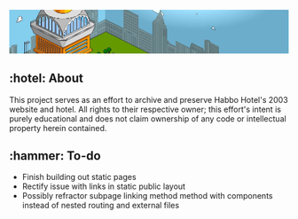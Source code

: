 
![HabboHotel](public/img/readme_logo.png) 

<h2>:hotel: About </h2>
This project serves as an effort to archive and preserve Habbo Hotel's 2003 website
and hotel. All rights to their respective owner; this effort's intent is purely
educational and does not claim ownership of any code or intellectual property herein
contained.

<h2>:hammer: To-do</h2>
<ul>
  <li>Finish building out static pages</li>
  <li>Rectify issue with links in static public layout</li>
  <li>Possibly refractor subpage linking method method with components instead of nested routing and external files</li>
</ul>
  
